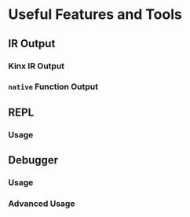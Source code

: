 
# Useful Features and Tools
## IR Output
### Kinx IR Output
### `native` Function Output
## REPL
### Usage
## Debugger
### Usage
### Advanced Usage

